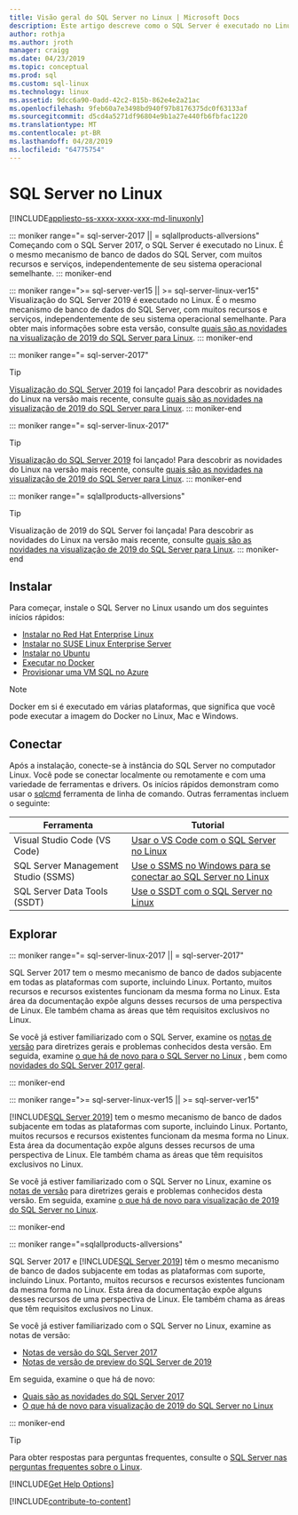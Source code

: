 ```yaml
---
title: Visão geral do SQL Server no Linux | Microsoft Docs
description: Este artigo descreve como o SQL Server é executado no Linux e fornece informações sobre como obter mais informações.
author: rothja
ms.author: jroth
manager: craigg
ms.date: 04/23/2019
ms.topic: conceptual
ms.prod: sql
ms.custom: sql-linux
ms.technology: linux
ms.assetid: 9dcc6a90-0add-42c2-815b-862e4e2a21ac
ms.openlocfilehash: 9feb60a7e3498bd940f97b8176375dc0f63133af
ms.sourcegitcommit: d5cd4a5271df96804e9b1a27e440fb6fbfac1220
ms.translationtype: MT
ms.contentlocale: pt-BR
ms.lasthandoff: 04/28/2019
ms.locfileid: "64775754"
---
```

# <a name="sql-server-on-linux"></a>SQL Server no Linux

[!INCLUDE[appliesto-ss-xxxx-xxxx-xxx-md-linuxonly](../includes/appliesto-ss-xxxx-xxxx-xxx-md-linuxonly.md)]

::: moniker range="= sql-server-2017 || = sqlallproducts-allversions"
Começando com o SQL Server 2017, o SQL Server é executado no Linux. É o mesmo mecanismo de banco de dados do SQL Server, com muitos recursos e serviços, independentemente de seu sistema operacional semelhante.
::: moniker-end

::: moniker range=">= sql-server-ver15 || >= sql-server-linux-ver15"
Visualização do SQL Server 2019 é executado no Linux. É o mesmo mecanismo de banco de dados do SQL Server, com muitos recursos e serviços, independentemente de seu sistema operacional semelhante. Para obter mais informações sobre esta versão, consulte [quais são as novidades na visualização de 2019 do SQL Server para Linux](../sql-server/what-s-new-in-sql-server-ver15.md#sql-server-on-linux).
::: moniker-end

::: moniker range="= sql-server-2017"
> [!TIP]
> [Visualização do SQL Server 2019](sql-server-linux-overview.md?view=sql-server-ver15) foi lançado! Para descobrir as novidades do Linux na versão mais recente, consulte [quais são as novidades na visualização de 2019 do SQL Server para Linux](../sql-server/what-s-new-in-sql-server-ver15.md?view=sql-server-ver15#sql-server-on-linux).
::: moniker-end

::: moniker range="= sql-server-linux-2017"
> [!TIP]
> [Visualização do SQL Server 2019](sql-server-linux-overview.md?view=sql-server-linux-ver15) foi lançado! Para descobrir as novidades do Linux na versão mais recente, consulte [quais são as novidades na visualização de 2019 do SQL Server para Linux](../sql-server/what-s-new-in-sql-server-ver15.md?view=sql-server-linux-ver15#sql-server-on-linux).
::: moniker-end

::: moniker range="= sqlallproducts-allversions"
> [!TIP]
> Visualização de 2019 do SQL Server foi lançada! Para descobrir as novidades do Linux na versão mais recente, consulte [quais são as novidades na visualização de 2019 do SQL Server para Linux](../sql-server/what-s-new-in-sql-server-ver15.md#sql-server-on-linux).
::: moniker-end

## <a name="install"></a>Instalar

Para começar, instale o SQL Server no Linux usando um dos seguintes inícios rápidos:

- [Instalar no Red Hat Enterprise Linux](quickstart-install-connect-red-hat.md)
- [Instalar no SUSE Linux Enterprise Server](quickstart-install-connect-suse.md)
- [Instalar no Ubuntu](quickstart-install-connect-ubuntu.md)
- [Executar no Docker](quickstart-install-connect-docker.md)
- [Provisionar uma VM SQL no Azure](/azure/virtual-machines/linux/sql/provision-sql-server-linux-virtual-machine?toc=/sql/toc/toc.json)

> [!NOTE]
> Docker em si é executado em várias plataformas, que significa que você pode executar a imagem do Docker no Linux, Mac e Windows.

## <a name="connect"></a>Conectar

Após a instalação, conecte-se à instância do SQL Server no computador Linux. Você pode se conectar localmente ou remotamente e com uma variedade de ferramentas e drivers. Os inícios rápidos demonstram como usar o [sqlcmd](sql-server-linux-setup-tools.md) ferramenta de linha de comando. Outras ferramentas incluem o seguinte:

| Ferramenta | Tutorial |
|-----|-----|
| Visual Studio Code (VS Code) | [Usar o VS Code com o SQL Server no Linux](sql-server-linux-develop-use-vscode.md) |
| SQL Server Management Studio (SSMS) | [Use o SSMS no Windows para se conectar ao SQL Server no Linux](sql-server-linux-manage-ssms.md) |
| SQL Server Data Tools (SSDT) | [Use o SSDT com o SQL Server no Linux](sql-server-linux-develop-use-ssdt.md) |

## <a name="explore"></a>Explorar

<!--SQL Server 2017 on Linux-->
::: moniker range="= sql-server-linux-2017 || = sql-server-2017"

SQL Server 2017 tem o mesmo mecanismo de banco de dados subjacente em todas as plataformas com suporte, incluindo Linux. Portanto, muitos recursos e recursos existentes funcionam da mesma forma no Linux. Esta área da documentação expõe alguns desses recursos de uma perspectiva de Linux. Ele também chama as áreas que têm requisitos exclusivos no Linux.

Se você já estiver familiarizado com o SQL Server, examine os [notas de versão](sql-server-linux-release-notes.md) para diretrizes gerais e problemas conhecidos desta versão. Em seguida, examine [o que há de novo para o SQL Server no Linux](sql-server-linux-whats-new.md) , bem como [novidades do SQL Server 2017 geral](../sql-server/what-s-new-in-sql-server-2017.md).

::: moniker-end
<!--SQL Server 2019 on Linux-->
::: moniker range=">= sql-server-linux-ver15 || >= sql-server-ver15"

[!INCLUDE[SQL Server 2019](../includes/sssqlv15-md.md)] tem o mesmo mecanismo de banco de dados subjacente em todas as plataformas com suporte, incluindo Linux. Portanto, muitos recursos e recursos existentes funcionam da mesma forma no Linux. Esta área da documentação expõe alguns desses recursos de uma perspectiva de Linux. Ele também chama as áreas que têm requisitos exclusivos no Linux.

Se você já estiver familiarizado com o SQL Server no Linux, examine os [notas de versão](sql-server-linux-release-notes-2019.md) para diretrizes gerais e problemas conhecidos desta versão. Em seguida, examine [o que há de novo para visualização de 2019 do SQL Server no Linux](../sql-server/what-s-new-in-sql-server-ver15.md?view=sql-server-ver15).

::: moniker-end

<!--SQL Server All Versions-->
::: moniker range="=sqlallproducts-allversions"

SQL Server 2017 e [!INCLUDE[SQL Server 2019](../includes/sssqlv15-md.md)] têm o mesmo mecanismo de banco de dados subjacente em todas as plataformas com suporte, incluindo Linux. Portanto, muitos recursos e recursos existentes funcionam da mesma forma no Linux. Esta área da documentação expõe alguns desses recursos de uma perspectiva de Linux. Ele também chama as áreas que têm requisitos exclusivos no Linux.

Se você já estiver familiarizado com o SQL Server no Linux, examine as notas de versão:

- [Notas de versão do SQL Server 2017](sql-server-linux-release-notes.md)
- [Notas de versão de preview do SQL Server de 2019](sql-server-linux-release-notes-2019.md)

Em seguida, examine o que há de novo:

- [Quais são as novidades do SQL Server 2017](sql-server-linux-whats-new.md)
- [O que há de novo para visualização de 2019 do SQL Server no Linux](../sql-server/what-s-new-in-sql-server-ver15.md#sql-server-on-linux)

::: moniker-end

> [!TIP]
> Para obter respostas para perguntas frequentes, consulte o [SQL Server nas perguntas frequentes sobre o Linux](sql-server-linux-faq.md).

[!INCLUDE[Get Help Options](../includes/paragraph-content/get-help-options.md)]

[!INCLUDE[contribute-to-content](../includes/paragraph-content/contribute-to-content.md)]
